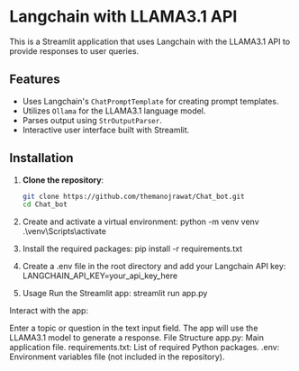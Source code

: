 # Langchain with LLAMA3.1 API

This is a Streamlit application that uses Langchain with the LLAMA3.1 API to provide responses to user queries.

## Features

- Uses Langchain's `ChatPromptTemplate` for creating prompt templates.
- Utilizes `Ollama` for the LLAMA3.1 language model.
- Parses output using `StrOutputParser`.
- Interactive user interface built with Streamlit.

## Installation

1. **Clone the repository**:
   ```sh
   git clone https://github.com/themanojrawat/Chat_bot.git
   cd Chat_bot
2. Create and activate a virtual environment:
    python -m venv venv
    .\venv\Scripts\activate

3. Install the required packages:
   pip install -r requirements.txt

4. Create a .env file in the root directory and add your Langchain API key:
   LANGCHAIN_API_KEY=your_api_key_here

5. Usage
Run the Streamlit app:
  streamlit run app.py

Interact with the app:

Enter a topic or question in the text input field.
The app will use the LLAMA3.1 model to generate a response.
File Structure
app.py: Main application file.
requirements.txt: List of required Python packages.
.env: Environment variables file (not included in the repository).
